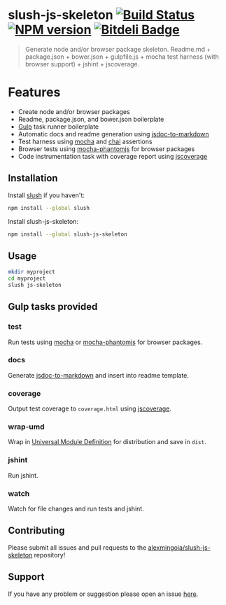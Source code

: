 # slush-js-skeleton [![Build Status](https://img.shields.io/travis/alexmingoia/slush-js-skeleton.svg?style=flat)](http://travis-ci.org/alexmingoia/slush-js-skeleton) [![NPM version](https://img.shields.io/npm/v/slush-js-skeleton.svg?style=flat)](http://badges.enytc.com/for/npm/slush-js-skeleton) [![Bitdeli Badge](https://img.shields.io/npm/dm/slush-js-skeleton.svg?style=flat)](https://npmjs.org/package/slush-js-skeleton)

> Generate node and/or browser package skeleton. Readme.md + package.json +
> bower.json + gulpfile.js + mocha test harness (with browser support) + jshint + jscoverage.

# Features

* Create node and/or browser packages
* Readme, package.json, and bower.json boilerplate
* [Gulp][0] task runner boilerplate
* Automatic docs and readme generation using [jsdoc-to-markdown][1]
* Test harness using [mocha][2] and [chai][3] assertions
* Browser tests using [mocha-phantomjs][4] for browser packages
* Code instrumentation task with coverage report using [jscoverage][5]

## Installation

Install [slush][6] if you haven't:

```sh
npm install --global slush
```

Install slush-js-skeleton:

```sh
npm install --global slush-js-skeleton
```

## Usage

```sh
mkdir myproject
cd myproject
slush js-skeleton
```

## Gulp tasks provided

### test

Run tests using [mocha][2] or [mocha-phantomjs][4] for browser packages.

### docs

Generate [jsdoc-to-markdown][1] and insert into readme template.

### coverage

Output test coverage to `coverage.html` using [jscoverage][5].

### wrap-umd

Wrap in [Universal Module Definition][7] for distribution and save in `dist`.

### jshint

Run jshint.

### watch

Watch for file changes and run tests and jshint.

## Contributing

Please submit all issues and pull requests to the [alexmingoia/slush-js-skeleton](http://github.com/alexmingoia/slush-js-skeleton) repository!

## Support

If you have any problem or suggestion please open an issue [here](https://github.com/alexmingoia/slush-js-skeleton/issues).

[0]: https://github.com/gulpjs/gulp
[1]: https://github.com/75lb/jsdoc-to-markdown
[2]: https://github.com/mochajs/mocha
[3]: http://chaijs.com
[4]: https://github.com/metaskills/mocha-phantomjs
[5]: https://github.com/fishbar/jscoverage
[6]: https://github.com/slushjs/slush
[7]: https://github.com/umdjs/umd
